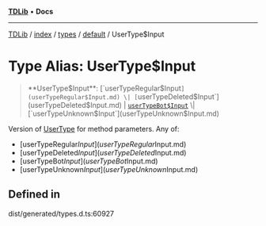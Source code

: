 [**TDLib**](../../../../../../README.md) • **Docs**

***

[TDLib](../../../../../../modules.md) / [index](../../../../../README.md) / [types](../../../README.md) / [default](../README.md) / UserType$Input

# Type Alias: UserType$Input

> **UserType$Input**: [`userTypeRegular$Input`](userTypeRegular$Input.md) \| [`userTypeDeleted$Input`](userTypeDeleted$Input.md) \| [`userTypeBot$Input`](userTypeBot$Input.md) \| [`userTypeUnknown$Input`](userTypeUnknown$Input.md)

Version of [UserType](UserType.md) for method parameters.
Any of:
- [userTypeRegular$Input](userTypeRegular$Input.md)
- [userTypeDeleted$Input](userTypeDeleted$Input.md)
- [userTypeBot$Input](userTypeBot$Input.md)
- [userTypeUnknown$Input](userTypeUnknown$Input.md)

## Defined in

dist/generated/types.d.ts:60927

